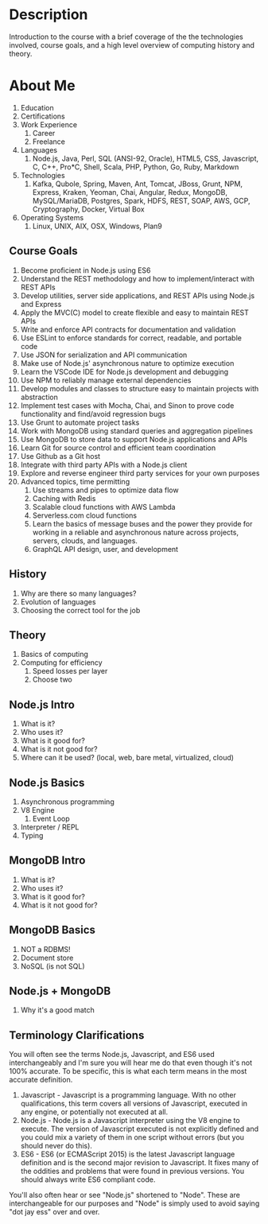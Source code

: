 # Description
Introduction to the course with a brief coverage of the the technologies involved, course goals, and a high level overview of computing history and theory.

# About Me
1. Education
2. Certifications
3. Work Experience
   1. Career
   2. Freelance
4. Languages
   1. Node.js, Java, Perl, SQL (ANSI-92, Oracle), HTML5, CSS, Javascript, C, C++, Pro*C, Shell, Scala, PHP, Python, Go, Ruby, Markdown
5. Technologies
   1. Kafka, Qubole, Spring, Maven, Ant, Tomcat, JBoss, Grunt, NPM, Express, Kraken, Yeoman, Chai, Angular, Redux, MongoDB, MySQL/MariaDB, Postgres, Spark, HDFS, REST, SOAP, AWS, GCP, Cryptography, Docker, Virtual Box
6. Operating Systems
   1. Linux, UNIX, AIX, OSX, Windows, Plan9

## Course Goals
1.  Become proficient in Node.js using ES6
2.  Understand the REST methodology and how to implement/interact with REST APIs
3.  Develop utilities, server side applications, and REST APIs using Node.js and Express
4.  Apply the MVC(C) model to create flexible and easy to maintain REST APIs
5.  Write and enforce API contracts for documentation and validation
6.  Use ESLint to enforce standards for correct, readable, and portable code
7.  Use JSON for serialization and API communication
8.  Make use of Node.js' asynchronous nature to optimize execution
9.  Learn the VSCode IDE for Node.js development and debugging
10. Use NPM to reliably manage external dependencies
11. Develop modules and classes to structure easy to maintain projects with abstraction
12. Implement test cases with Mocha, Chai, and Sinon to prove code functionality and find/avoid regression bugs
13. Use Grunt to automate project tasks
14. Work with MongoDB using standard queries and aggregation pipelines
15. Use MongoDB to store data to support Node.js applications and APIs
16. Learn Git for source control and efficient team coordination 
17. Use Github as a Git host
18. Integrate with third party APIs with a Node.js client
19. Explore and reverse engineer third party services for your own purposes
20. Advanced topics, time permitting
    1.  Use streams and pipes to optimize data flow
    2.  Caching with Redis
    3.  Scalable cloud functions with AWS Lambda
    4.  Serverless.com cloud functions
    5.  Learn the basics of message buses and the power they provide for working in a reliable and asynchronous nature across projects, servers, clouds, and languages.
    6.  GraphQL API design, user, and development

## History
1.  Why are there so many languages?
2.  Evolution of languages
3.  Choosing the correct tool for the job

## Theory
1. Basics of computing
3. Computing for efficiency
   1. Speed losses per layer
   2. Choose two

## Node.js Intro
1. What is it?
2. Who uses it?
3. What is it good for?
4. What is it not good for?
5. Where can it be used? (local, web, bare metal, virtualized, cloud)

## Node.js Basics
1. Asynchronous programming
2. V8 Engine
   1. Event Loop
3. Interpreter / REPL
4. Typing
## MongoDB Intro
1. What is it?
2. Who uses it?
3. What is it good for?
4. What is it not good for?

## MongoDB Basics
1. NOT a RDBMS!
2. Document store
3. NoSQL (is not SQL)
   
## Node.js + MongoDB
1. Why it's a good match
   
## Terminology Clarifications
You will often see the terms Node.js, Javascript, and ES6 used interchangeably and I'm sure you will hear me do that even though it's not 100% accurate.  To be specific, this is what each term means in the most accurate definition.
1. Javascript - Javascript is a programming language.  With no other qualifications, this term covers all versions of Javascript, executed in any engine, or potentially not executed at all.
2. Node.js - Node.js is a Javascript interpreter using the V8 engine to execute.  The version of Javascript executed is not explicitly defined and you could mix a variety of them in one script without errors (but you should never do this).
3. ES6 - ES6 (or ECMAScript 2015) is the latest Javascript language definition and is the second major revision to Javascript.  It fixes many of the oddities and problems that were found in previous versions.  You should always write ES6 compliant code.

You'll also often hear or see "Node.js" shortened to "Node".  These are interchangeable for our purposes and "Node" is simply used to avoid saying "dot jay ess" over and over.